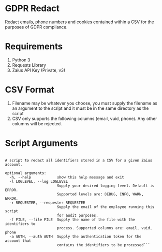 # GDPR Redact
Redact emails, phone numbers and cookies contained within a CSV for the purposes of GDPR compliance.

# Requirements
1. Python 3
2. Requests Library
3. Zaius API Key (Private, v3)

# CSV Format
1. Filename may be whatever you choose, you must supply the filename as an argument to the script and it must be in the same directory as the script
2. CSV only supports the following columns (email, vuid, phone). Any other columns will be rejected.

# Script Arguments
```usage: gdpr.py [-h] [-l LOGLEVEL] -r REQUESTER -f FILE -a AUTH

A script to redact all identifiers stored in a CSV for a given Zaius account.

optional arguments:
  -h, --help            show this help message and exit
  -l LOGLEVEL, --log LOGLEVEL
                        Supply your desired logging level. Default is ERROR.
                        Supported levels are: DEBUG, INFO, WARN, ERROR.
  -r REQUESTER, --requester REQUESTER
                        Supply the email of the employee running this script
                        for audit purposes.
  -f FILE, --file FILE  Supply the name of the file with the identifiers to
                        process. Supported columns are: email, vuid, phone
  -a AUTH, --auth AUTH  Supply the authentication token for the account that
                        contains the identifiers to be processed```

